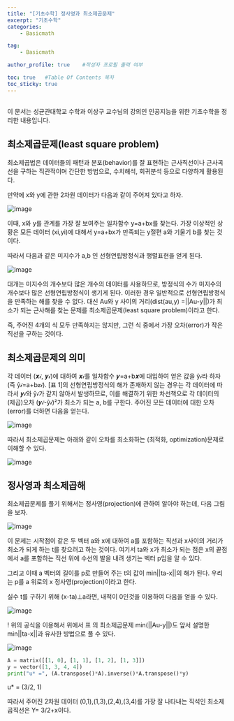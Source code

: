 ```yaml
---
title: "[기초수학] 정사영과 최소제곱문제"
excerpt: "기초수학"
categories:
    - Basicmath

tag:
    - Basicmath

author_profile: true    #작성자 프로필 출력 여부

toc: true   #Table Of Contents 목차 
toc_sticky: true
---
```

##
이 문서는 성균관대학교 수학과 이상구 교수님의 강의인 인공지능을 위한 기초수학을 정리한 내용입니다.

## 최소제곱문제(least square problem)

최소제곱법은 데이터들의 패턴과 분포(behavior)를 잘 표현하는 근사직선이나 근사곡선을 구하는 직관적이며 간단한 방법으로, 수치해석, 회귀분석 등으로 다양하게 활용된다.

만약에 x와 y에 관한 2차원 데이터가 다음과 같이 주어져 있다고 하자.

![image](https://user-images.githubusercontent.com/81638919/141677260-12570bbe-00b4-40f1-b5f6-8fef6e97cfb7.png)

이때, x와 y를 관계를 가장 잘 보여주는 일차함수 y=a+bx를 찾는다. 가장 이상적인 상황은 모든 데이터 (xi,yi)에 대해서 y=a+bx가 만족되는 y절편 a와 기울기 b를 찾는 것이다.

따라서 다음과 같은 미지수가 a,b 인 선형연립방정식과 행렬표현을 얻게 된다.

![image](https://user-images.githubusercontent.com/81638919/141677305-8a3aa195-b6e3-4b10-a070-b858bcab48f3.png)

대개는 미지수의 개수보다 많은 개수의 데이터를 사용하므로, 방정식의 수가 미지수의 개수보다 많은 선형연립방정식이 생기게 된다. 이러한 경우 일반적으로 선형연립방정식을 만족하는 해를 찾을 수 없다. 대신 Au와 y 사이의 거리(dist(au,y) =||Au-y||)가 최소가 되는 근사해를 찾는 문제를 최소제곱문제(least square problem)이라고 한다.

즉, 주어진 4개의 식 모두 만족하지는 않지만, 그런 식 중에서 가장 오차(error)가 작은 직선을 구하는 것이다.

## 최소제곱문제의 의미

각 데이터 (𝒙𝒾, 𝒚𝒾)에 대하여 𝒙𝒾를 일차함수 𝒚=a+b𝒙에 대입하여 얻은 값을 ŷ𝒾라 하자(즉 ŷ𝒾=a+b𝒙𝒾). [표 1]의 선형연립방정식의 해가 존재하지 않는 경우는 각 데이터에 따라서 𝒚𝒾와 ŷ𝒾가 같지 않아서 발생하므로, 이를 해결하기 위한 차선책으로 각 데이터의 (제곱)오차 (𝒚𝒾-ŷ𝒾)²가 최소가 되는 a, b를 구한다. 주어진 모든 데이터에 대한 오차(error)를 더하면 다음을 얻는다. 

![image](https://user-images.githubusercontent.com/81638919/142731887-eb84c019-a68a-4ae3-909a-d72907bc009e.png)

따라서 최소제곱문제는 아래와 같이 오차를 최소화하는 (최적화, optimization)문제로 이해할 수 있다.

 ![image](https://user-images.githubusercontent.com/81638919/142731897-4a3d4335-b18a-426a-b1bb-0cfaebc96981.png)


## 정사영과 최소제곱해

최소제곱문제를 풀기 위해서는 정사영(projection)에 관하여 알아야 하는데, 다음 그림을 보자.

![image](https://user-images.githubusercontent.com/81638919/141677579-693d31d7-7341-41a7-b801-c19a2fd0b633.png)

이 문제는 시작점이 같은 두 벡터 a와 x에 대하여 a를 포함하는 직선과 x사이의 거리가 최소가 되게 하는 t를 찾으려고 하는 것이다. 여기서 ta와 x가 최소가 되는 점은 x의 끝점에서 a를 포함하는 직선 위에 수선의 발을 내려 생기는 벡터 p임을 알 수 있다.

그리고 이때 a 벡터의 길이를 p로 만들어 주는 t의 값이 min||ta-x||의 해가 된다. 우리는 p를 a 위로의 x 정사영(projection)이라고 한다.

실수 t를 구하기 위해 (x-ta)⊥a라면, 내적이 0인것을 이용하여 다음을 얻을 수 있다. 

![image](https://user-images.githubusercontent.com/81638919/141677586-154a9aae-e70d-4f84-ab5a-2a53464b6705.png)


! 위의 공식을 이용해서 위에서 표 의 최소제곱문제 min(||Au-y||)도 앞서 설명한 min||ta-x||과 유사한 방법으로 풀 수 있다.


![image](https://user-images.githubusercontent.com/81638919/141677611-caa29093-8731-41e6-b3b9-72e32c5f2ae8.png)

```python
A = matrix([[1, 0], [1, 1], [1, 2], [1, 3]])
y = vector([1, 3, 4, 4])
print("u* =", (A.transpose()*A).inverse()*A.transpose()*y)
```
u* = (3/2, 1)

따라서 주어진 2차원 데이터 (0,1),(1,3),(2,4),(3,4)를 가장 잘 나타내는 직석인 최소제곱직선은
Y= 3/2+x이다.



